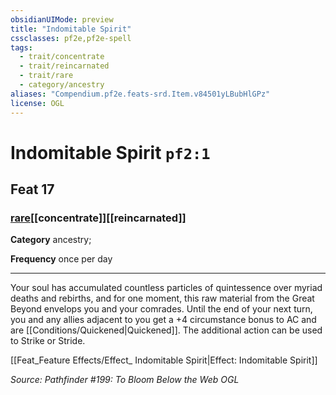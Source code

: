 ```yaml
---
obsidianUIMode: preview
title: "Indomitable Spirit"
cssclasses: pf2e,pf2e-spell
tags:
  - trait/concentrate
  - trait/reincarnated
  - trait/rare
  - category/ancestry
aliases: "Compendium.pf2e.feats-srd.Item.v84501yLBubHlGPz"
license: OGL
---
```

# Indomitable Spirit `pf2:1`
## Feat 17
### [rare](rare "Rare Rarity Trait")[[concentrate]][[reincarnated]]

**Category** ancestry; 




**Frequency** once per day

* * *

Your soul has accumulated countless particles of quintessence over myriad deaths and rebirths, and for one moment, this raw material from the Great Beyond envelops you and your comrades. Until the end of your next turn, you and any allies adjacent to you get a +4 circumstance bonus to AC and are [[Conditions/Quickened|Quickened]]. The additional action can be used to Strike or Stride.

[[Feat_Feature Effects/Effect_ Indomitable Spirit|Effect: Indomitable Spirit]]

*Source: Pathfinder #199: To Bloom Below the Web*
*OGL*